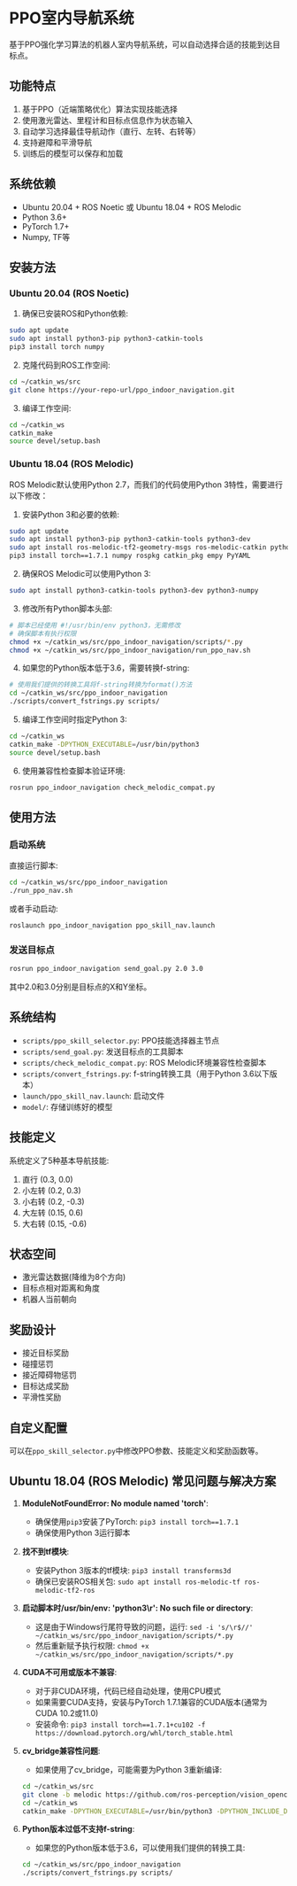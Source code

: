 # PPO室内导航系统

基于PPO强化学习算法的机器人室内导航系统，可以自动选择合适的技能到达目标点。

## 功能特点

1. 基于PPO（近端策略优化）算法实现技能选择
2. 使用激光雷达、里程计和目标点信息作为状态输入
3. 自动学习选择最佳导航动作（直行、左转、右转等）
4. 支持避障和平滑导航
5. 训练后的模型可以保存和加载

## 系统依赖

- Ubuntu 20.04 + ROS Noetic 或 Ubuntu 18.04 + ROS Melodic
- Python 3.6+
- PyTorch 1.7+
- Numpy, TF等

## 安装方法

### Ubuntu 20.04 (ROS Noetic)

1. 确保已安装ROS和Python依赖:

```bash
sudo apt update
sudo apt install python3-pip python3-catkin-tools
pip3 install torch numpy
```

2. 克隆代码到ROS工作空间:

```bash
cd ~/catkin_ws/src
git clone https://your-repo-url/ppo_indoor_navigation.git
```

3. 编译工作空间:

```bash
cd ~/catkin_ws
catkin_make
source devel/setup.bash
```

### Ubuntu 18.04 (ROS Melodic)

ROS Melodic默认使用Python 2.7，而我们的代码使用Python 3特性，需要进行以下修改：

1. 安装Python 3和必要的依赖:

```bash
sudo apt update
sudo apt install python3-pip python3-catkin-tools python3-dev
sudo apt install ros-melodic-tf2-geometry-msgs ros-melodic-catkin python3-catkin-pkg-modules
pip3 install torch==1.7.1 numpy rospkg catkin_pkg empy PyYAML
```

2. 确保ROS Melodic可以使用Python 3:

```bash
sudo apt install python3-catkin-tools python3-dev python3-numpy
```

3. 修改所有Python脚本头部:

```bash
# 脚本已经使用 #!/usr/bin/env python3，无需修改
# 确保脚本有执行权限
chmod +x ~/catkin_ws/src/ppo_indoor_navigation/scripts/*.py
chmod +x ~/catkin_ws/src/ppo_indoor_navigation/run_ppo_nav.sh
```

4. 如果您的Python版本低于3.6，需要转换f-string:

```bash
# 使用我们提供的转换工具将f-string转换为format()方法
cd ~/catkin_ws/src/ppo_indoor_navigation
./scripts/convert_fstrings.py scripts/
```

5. 编译工作空间时指定Python 3:

```bash
cd ~/catkin_ws
catkin_make -DPYTHON_EXECUTABLE=/usr/bin/python3
source devel/setup.bash
```

6. 使用兼容性检查脚本验证环境:

```bash
rosrun ppo_indoor_navigation check_melodic_compat.py
```

## 使用方法

### 启动系统

直接运行脚本:

```bash
cd ~/catkin_ws/src/ppo_indoor_navigation
./run_ppo_nav.sh
```

或者手动启动:

```bash
roslaunch ppo_indoor_navigation ppo_skill_nav.launch
```

### 发送目标点

```bash
rosrun ppo_indoor_navigation send_goal.py 2.0 3.0
```

其中2.0和3.0分别是目标点的X和Y坐标。

## 系统结构

- `scripts/ppo_skill_selector.py`: PPO技能选择器主节点
- `scripts/send_goal.py`: 发送目标点的工具脚本
- `scripts/check_melodic_compat.py`: ROS Melodic环境兼容性检查脚本
- `scripts/convert_fstrings.py`: f-string转换工具（用于Python 3.6以下版本）
- `launch/ppo_skill_nav.launch`: 启动文件
- `model/`: 存储训练好的模型

## 技能定义

系统定义了5种基本导航技能:

1. 直行 (0.3, 0.0)
2. 小左转 (0.2, 0.3)
3. 小右转 (0.2, -0.3)
4. 大左转 (0.15, 0.6)
5. 大右转 (0.15, -0.6)

## 状态空间

- 激光雷达数据(降维为8个方向)
- 目标点相对距离和角度
- 机器人当前朝向

## 奖励设计

- 接近目标奖励
- 碰撞惩罚
- 接近障碍物惩罚
- 目标达成奖励
- 平滑性奖励

## 自定义配置

可以在`ppo_skill_selector.py`中修改PPO参数、技能定义和奖励函数等。

## Ubuntu 18.04 (ROS Melodic) 常见问题与解决方案

1. **ModuleNotFoundError: No module named 'torch'**:
   - 确保使用`pip3`安装了PyTorch: `pip3 install torch==1.7.1`
   - 确保使用Python 3运行脚本

2. **找不到tf模块**:
   - 安装Python 3版本的tf模块: `pip3 install transforms3d`
   - 确保已安装ROS相关包: `sudo apt install ros-melodic-tf ros-melodic-tf2-ros`

3. **启动脚本时/usr/bin/env: 'python3\r': No such file or directory**:
   - 这是由于Windows行尾符导致的问题，运行: `sed -i 's/\r$//' ~/catkin_ws/src/ppo_indoor_navigation/scripts/*.py`
   - 然后重新赋予执行权限: `chmod +x ~/catkin_ws/src/ppo_indoor_navigation/scripts/*.py`

4. **CUDA不可用或版本不兼容**:
   - 对于非CUDA环境，代码已经自动处理，使用CPU模式
   - 如果需要CUDA支持，安装与PyTorch 1.7.1兼容的CUDA版本(通常为CUDA 10.2或11.0)
   - 安装命令: `pip3 install torch==1.7.1+cu102 -f https://download.pytorch.org/whl/torch_stable.html`

5. **cv_bridge兼容性问题**:
   - 如果使用了cv_bridge，可能需要为Python 3重新编译: 
   ```bash
   cd ~/catkin_ws/src
   git clone -b melodic https://github.com/ros-perception/vision_opencv.git
   cd ~/catkin_ws
   catkin_make -DPYTHON_EXECUTABLE=/usr/bin/python3 -DPYTHON_INCLUDE_DIR=/usr/include/python3.6m -DPYTHON_LIBRARY=/usr/lib/x86_64-linux-gnu/libpython3.6m.so
   ```

6. **Python版本过低不支持f-string**:
   - 如果您的Python版本低于3.6，可以使用我们提供的转换工具:
   ```bash
   cd ~/catkin_ws/src/ppo_indoor_navigation
   ./scripts/convert_fstrings.py scripts/
   ``` 
